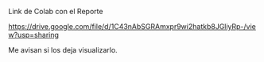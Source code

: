 Link de Colab con el Reporte

https://drive.google.com/file/d/1C43nAbSGRAmxpr9wi2hatkb8JGliyRp-/view?usp=sharing

Me avisan si los deja visualizarlo.
